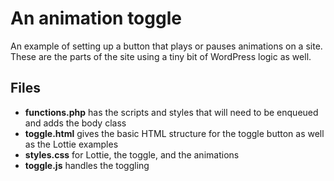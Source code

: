 # An animation toggle

An example of setting up a button that plays or pauses animations on a site. These are the parts of the site using a tiny bit of WordPress logic as well.

## Files

- **functions.php** has the scripts and styles that will need to be enqueued and adds the body class
- **toggle.html** gives the basic HTML structure for the toggle button as well as the Lottie examples
- **styles.css** for Lottie, the toggle, and the animations
- **toggle.js** handles the toggling